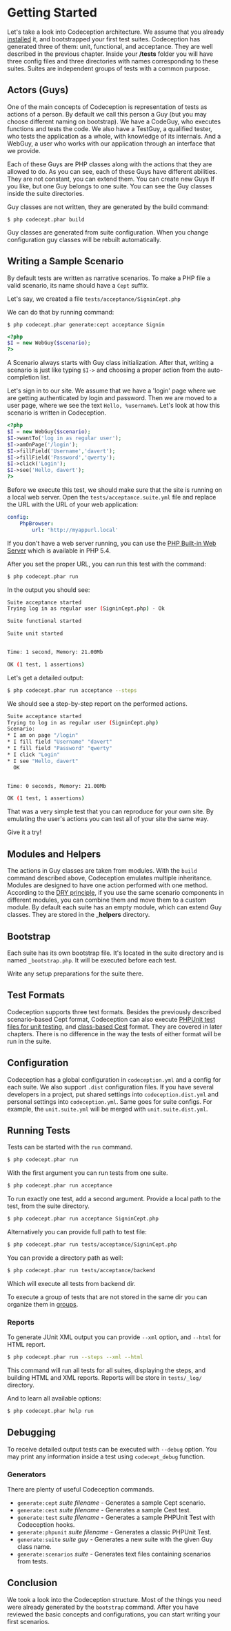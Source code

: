 # Getting Started

Let's take a look into Codeception architecture. We assume that you already [installed](http://codeception.com/install) it, and bootstrapped your first test suites. Codeception has generated three of them: unit, functional, and acceptance. They are well described in the previous chapter. Inside your __/tests__ folder you will have three config files and three directories with names corresponding to these suites. Suites are independent groups of tests with a common purpose. 

## Actors (Guys)

One of the main concepts of Codeception is representation of tests as actions of a person. By default we call this person a Guy (but you may choose different naming on bootstrap). We have a CodeGuy, who executes functions and tests the code. We also have a TestGuy, a qualified tester, who tests the application as a whole, with knowledge of its internals. And a WebGuy, a user who works with our application through an interface that we provide.

Each of these Guys are PHP classes along with the actions that they are allowed to do. As you can see, each of these Guys have different abilities. They are not constant, you can extend them. You can create new Guys If you like, but one Guy belongs to one suite. You can see the Guy classes inside the suite directories.

Guy classes are not written, they are generated by the build command:

```
$ php codecept.phar build
```

Guy classes are generated from suite configuration. When you change configuration guy classes will be rebuilt automatically.

## Writing a Sample Scenario

By default tests are written as narrative scenarios. To make a PHP file a valid scenario, its name should have a `Cept` suffix. 

Let's say, we created a file `tests/acceptance/SigninCept.php`

We can do that by running command:

```
$ php codecept.phar generate:cept acceptance Signin
```

```php
<?php
$I = new WebGuy($scenario);
?>
```

A Scenario always starts with Guy class initialization. After that, writing a scenario is just like typing `$I->` and choosing a proper action from the auto-completion list.

Let's sign in to our site. We assume that we have a 'login' page where we are getting authenticated by login and password. Then we are moved to a user page, where we see the text `Hello, %username%`. Let's look at how this scenario is written in Codeception.

``` php
<?php
$I = new WebGuy($scenario);
$I->wantTo('log in as regular user');
$I->amOnPage('/login');
$I->fillField('Username','davert');
$I->fillField('Password','qwerty');
$I->click('Login');
$I->see('Hello, davert');
?>
```

Before we execute this test, we should make sure that the site is running on a local web server. Open the `tests/acceptance.suite.yml` file and replace the URL with the URL of your web application:

``` yaml
config:
    PhpBrowser:
        url: 'http://myappurl.local'
```

If you don't have a web server running, you can use the [PHP Built-in Web Server](http://php.net/manual/en/features.commandline.webserver.php) which is available in PHP 5.4. 

After you set the proper URL, you can run this test with the command:

``` bash
$ php codecept.phar run
```

In the output you should see: 

``` bash
Suite acceptance started
Trying log in as regular user (SigninCept.php) - Ok

Suite functional started

Suite unit started


Time: 1 second, Memory: 21.00Mb

OK (1 test, 1 assertions)
```

Let's get a detailed output:

```bash
$ php codecept.phar run acceptance --steps
```

We should see a step-by-step report on the performed actions.

```bash
Suite acceptance started
Trying to log in as regular user (SigninCept.php)
Scenario:
* I am on page "/login"
* I fill field "Username" "davert"
* I fill field "Password" "qwerty"
* I click "Login"
* I see "Hello, davert"
  OK


Time: 0 seconds, Memory: 21.00Mb

OK (1 test, 1 assertions)
```

That was a very simple test that you can reproduce for your own site.
By emulating the user's actions you can test all of your site the same way.

Give it a try!

## Modules and Helpers

The actions in Guy classes are taken from modules. With the `build` command described above, Codeception emulates multiple inheritance. Modules are designed to have one action performed with one method. According to the [DRY principle](http://en.wikipedia.org/wiki/Don%27t_repeat_yourself), if you use the same scenario components in different modules, you can combine them and move them to a custom module. By default each suite has an empty module, which can extend Guy classes. They are stored in the ___helpers__ directory.

## Bootstrap

Each suite has its own bootstrap file. It's located in the suite directory and is named `_bootstrap.php`. It will be executed before each test.

Write any setup preparations for the suite there.

## Test Formats

Codeception supports three test formats. Besides the previously described scenario-based Cept format, Codeception can also execute [PHPUnit test files for unit testing](http://codeception.com/docs/06-UnitTests), and [class-based Cest](http://codeception.com/docs/07-AdvancedUsage#Cest-Classes) format. They are covered in later chapters. There is no difference in the way the tests of either format will be run in the suite.

## Configuration

Codeception has a global configuration in `codeception.yml` and a config for each suite. We also support `.dist` configuration files. If you have several developers in a project, put shared settings into `codeception.dist.yml` and personal settings into `codeception.yml`. Same goes for suite configs. For example, the `unit.suite.yml` will be merged with `unit.suite.dist.yml`. 


## Running Tests

Tests can be started with the `run` command.

```bash
$ php codecept.phar run
```

With the first argument you can run tests from one suite.

```bash
$ php codecept.phar run acceptance
```

To run exactly one test, add a second argument. Provide a local path to the test, from the suite directory.

```bash
$ php codecept.phar run acceptance SigninCept.php
```

Alternatively you can provide full path to test file:

```bash
$ php codecept.phar run tests/acceptance/SigninCept.php
```

You can provide a directory path as well:

```bash
$ php codecept.phar run tests/acceptance/backend
```

Which will execute all tests from backend dir.

To execute a group of tests that are not stored in the same dir you can organize them in [groups](http://codeception.com/docs/07-AdvancedUsage#Groups).

### Reports

To generate JUnit XML output you can provide `--xml` option, and `--html` for HTML report. 

```bash
$ php codecept.phar run --steps --xml --html
```

This command will run all tests for all suites, displaying the steps, and building HTML and XML reports. Reports will be store in `tests/_log/` directory.

And to learn all available options:

```bash
$ php codecept.phar help run
```

## Debugging

To receive detailed output tests can be executed with `--debug` option.
You may print any information inside a test using `codecept_debug` function.

### Generators

There are plenty of useful Codeception commands.

* `generate:cept` *suite* *filename* - Generates a sample Cept scenario.
* `generate:cest` *suite* *filename* - Generates a sample Cest test.
* `generate:test` *suite* *filename* - Generates a sample PHPUnit Test with Codeception hooks.
* `generate:phpunit` *suite* *filename* - Generates a classic PHPUnit Test.
* `generate:suite` *suite* *guy* - Generates a new suite with the given Guy class name.
* `generate:scenarios` *suite* - Generates text files containing scenarios from tests.


## Conclusion

We took a look into the Codeception structure. Most of the things you need were already generated by the `bootstrap` command. After you have reviewed the basic concepts and configurations, you can start writing your first scenarios. 
